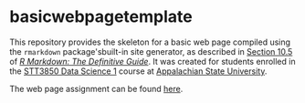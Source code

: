 # basicwebpagetemplate

This repository provides the skeleton for a basic web page compiled using the `rmarkdown` package'sbuilt-in site generator, as described in [Section 10.5](https://bookdown.org/yihui/rmarkdown/rmarkdown-site.html) of [_R Markdown: The Definitive Guide_](https://bookdown.org/yihui/rmarkdown/). It was created for students enrolled in the [STT3850 Data Science 1](https://stat-jet-asu.github.io/DataScience1/) course at [Appalachian State University](https://www.appstate.edu/).

The web page assignment can be found [here](https://stat-jet-asu.github.io/DataScience1/Projects/Project00.html).
